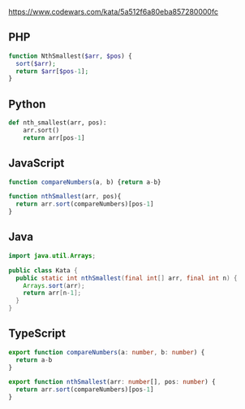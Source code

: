 https://www.codewars.com/kata/5a512f6a80eba857280000fc

## PHP
```php
function NthSmallest($arr, $pos) {
  sort($arr);
  return $arr[$pos-1];
}
```

## Python
```python
def nth_smallest(arr, pos):
    arr.sort()
    return arr[pos-1]
```

## JavaScript
```js
function compareNumbers(a, b) {return a-b}

function nthSmallest(arr, pos){
  return arr.sort(compareNumbers)[pos-1]
}
```

## Java
```java
import java.util.Arrays;

public class Kata {
  public static int nthSmallest(final int[] arr, final int n) {
    Arrays.sort(arr);
    return arr[n-1];
  }
}
```

## TypeScript
```ts
export function compareNumbers(a: number, b: number) {
  return a-b
}

export function nthSmallest(arr: number[], pos: number) {
  return arr.sort(compareNumbers)[pos-1]
}
```
